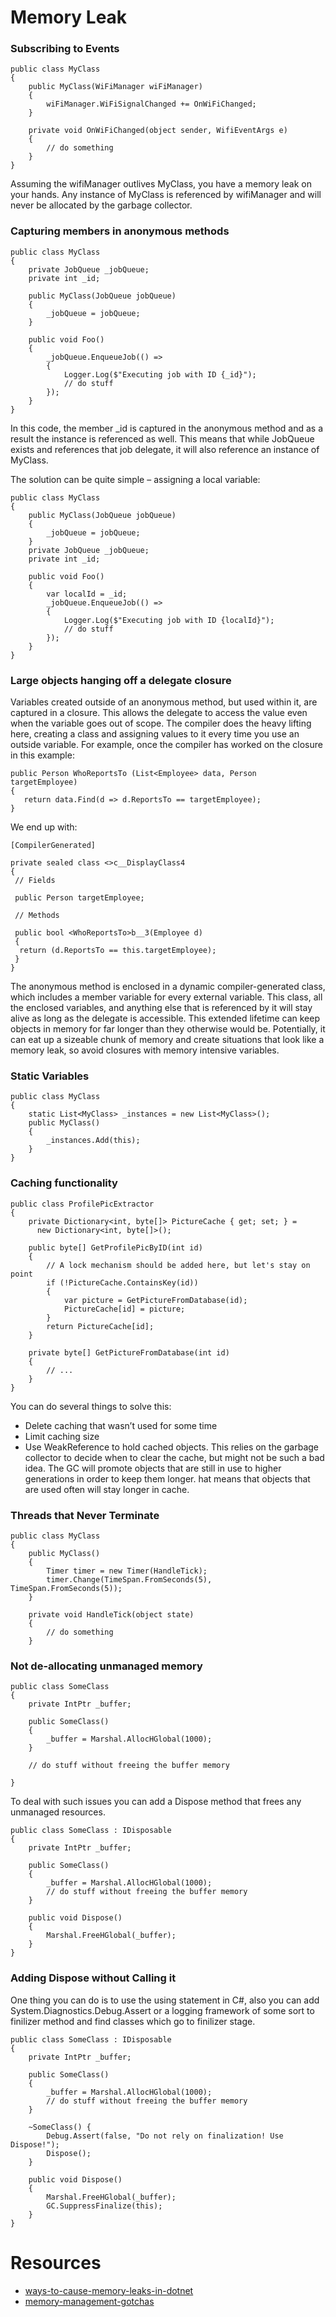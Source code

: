 # Memory Leak
### Subscribing to Events
```
public class MyClass
{
    public MyClass(WiFiManager wiFiManager)
    {
        wiFiManager.WiFiSignalChanged += OnWiFiChanged;
    }
 
    private void OnWiFiChanged(object sender, WifiEventArgs e)
    {
        // do something
    }
}
```
Assuming the wifiManager outlives MyClass, you have a memory leak on your hands.
Any instance of MyClass is referenced by wifiManager and will never be allocated by the garbage collector.

### Capturing members in anonymous methods
```
public class MyClass
{
    private JobQueue _jobQueue;
    private int _id;
 
    public MyClass(JobQueue jobQueue)
    {
        _jobQueue = jobQueue;
    }
 
    public void Foo()
    {
        _jobQueue.EnqueueJob(() =>
        {
            Logger.Log($"Executing job with ID {_id}");
            // do stuff 
        });
    }
}
```
In this code, the member _id is captured in the anonymous method and as a result the instance is referenced as well. 
This means that while JobQueue exists and references that job delegate, it will also reference an instance of MyClass.

The solution can be quite simple – assigning a local variable:
```
public class MyClass
{
    public MyClass(JobQueue jobQueue)
    {
        _jobQueue = jobQueue;
    }
    private JobQueue _jobQueue;
    private int _id;
 
    public void Foo()
    {
        var localId = _id;
        _jobQueue.EnqueueJob(() =>
        {
            Logger.Log($"Executing job with ID {localId}");
            // do stuff 
        });
    }
}
```
### Large objects hanging off a delegate closure
Variables created outside of an anonymous method, but used within it, are captured in a closure. This allows the delegate to access the value even when the variable goes out of scope. The compiler does the heavy lifting here, creating a class and assigning values to it every time you use an outside variable. For example, once the compiler has worked on the closure in this example:
```
public Person WhoReportsTo (List<Employee> data, Person targetEmployee)
{
   return data.Find(d => d.ReportsTo == targetEmployee);
}
```
We end up with:

```
[CompilerGenerated]

private sealed class <>c__DisplayClass4
{
 // Fields

 public Person targetEmployee;

 // Methods

 public bool <WhoReportsTo>b__3(Employee d)
 {
  return (d.ReportsTo == this.targetEmployee);
 }
}
```
The anonymous method is enclosed in a dynamic compiler-generated class, which includes a member variable for every external variable. This class, all the enclosed variables, and anything else that is referenced by it will stay alive as long as the delegate is accessible. This extended lifetime can keep objects in memory for far longer than they otherwise would be. Potentially, it can eat up a sizeable chunk of memory and create situations that look like a memory leak, so avoid closures with memory intensive variables.

### Static Variables
```
public class MyClass
{
    static List<MyClass> _instances = new List<MyClass>();
    public MyClass()
    {
        _instances.Add(this);
    }
}
```
### Caching functionality
```
public class ProfilePicExtractor
{
    private Dictionary<int, byte[]> PictureCache { get; set; } = 
      new Dictionary<int, byte[]>();
 
    public byte[] GetProfilePicByID(int id)
    {
        // A lock mechanism should be added here, but let's stay on point
        if (!PictureCache.ContainsKey(id))
        {
            var picture = GetPictureFromDatabase(id);
            PictureCache[id] = picture;
        }
        return PictureCache[id];
    }
 
    private byte[] GetPictureFromDatabase(int id)
    {
        // ...
    }
}
```
You can do several things to solve this:
* Delete caching that wasn’t used for some time
* Limit caching size
* Use WeakReference to hold cached objects. This relies on the garbage collector to decide when to clear the cache, but might not be such a bad idea.
The GC will promote objects that are still in use to higher generations in order to keep them longer. 
hat means that objects that are used often will stay longer in cache.

### Threads that Never Terminate
```
public class MyClass
{
    public MyClass()
    {
        Timer timer = new Timer(HandleTick);
        timer.Change(TimeSpan.FromSeconds(5), TimeSpan.FromSeconds(5));
    }
 
    private void HandleTick(object state)
    {
        // do something
    }
```

### Not de-allocating unmanaged memory
```
public class SomeClass
{
    private IntPtr _buffer;
 
    public SomeClass()
    {
        _buffer = Marshal.AllocHGlobal(1000);
    }
 
    // do stuff without freeing the buffer memory
 
}
```
To deal with such issues you can add a Dispose method that frees any unmanaged resources.
```
public class SomeClass : IDisposable
{
    private IntPtr _buffer;
 
    public SomeClass()
    {
        _buffer = Marshal.AllocHGlobal(1000);
        // do stuff without freeing the buffer memory
    }
 
    public void Dispose()
    {
        Marshal.FreeHGlobal(_buffer);
    }
}
```
### Adding Dispose without Calling it
One thing you can do is to use the using statement in C#, also you can add System.Diagnostics.Debug.Assert or a logging framework of
some sort to finilizer method and find classes which go to finilizer stage.
```
public class SomeClass : IDisposable
{
    private IntPtr _buffer;
 
    public SomeClass()
    {
        _buffer = Marshal.AllocHGlobal(1000);
        // do stuff without freeing the buffer memory
    }
    
    ~SomeClass() {
        Debug.Assert(false, "Do not rely on finalization! Use Dispose!");
        Dispose();
    }
    
    public void Dispose()
    {
        Marshal.FreeHGlobal(_buffer);
        GC.SuppressFinalize(this);
    }
}
```

# Resources
* [ways-to-cause-memory-leaks-in-dotnet](https://michaelscodingspot.com/ways-to-cause-memory-leaks-in-dotnet/)
* [memory-management-gotchas](https://www.red-gate.com/products/dotnet-development/ants-memory-profiler/learning-memory-management/memory-management-gotchas)
